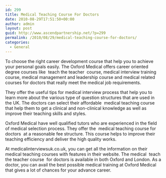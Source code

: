 ```yaml
---
id: 299
title: Medical Teaching Course For Doctors
date: 2010-08-29T17:51:50+00:00
author: admin
layout: post
guid: http://www.ascendpartnership.net/?p=299
permalink: /2010/08/29/medical-teaching-course-for-doctors/
categories:
  - General
---
```

To choose the right career development course that help you to achieve your personal goals easily. The Oxford Medical offers career oriented degree courses like &nbsp;teach the teacher&nbsp; course, medical interview training course, medical management and leadership course and medical related courses for doctors that really meet the medical job requirements.

They offer the useful tips for medical interview process that help you to learn more about the various type of question structures that are used in the UK. The doctors can select their affordable &nbsp;medical teaching course&nbsp; that help them to get a clinical and non-clinical knowledge as well as improve their teaching skills and styles.

Oxford Medical have well qualified tutors who are experienced in the field of medical selection process. They offer the &nbsp;medical teaching course for doctors&nbsp; at a reasonable fee structure. This course helps to improve their teaching efficiency and deliver the high quality works.

At medicalinterviewsuk.co.uk, you can get all the information on their medical teaching courses with features in their website. The medical &nbsp;teach the teacher course&nbsp; for doctors is available in both Oxford and London. As a doctor, you can avail the best possible medical training at Oxford Medical that gives a lot of chances for your advance career.
